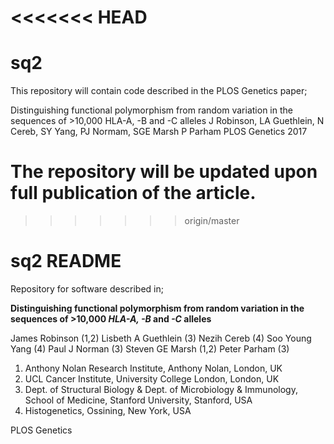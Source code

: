 <<<<<<< HEAD
=======
# sq2

This repository will contain code described in the PLOS Genetics paper;

Distinguishing functional polymorphism from random variation in the sequences of >10,000 HLA-A, -B and -C alleles
J Robinson, LA Guethlein, N Cereb, SY Yang, PJ Normam, SGE Marsh P Parham
PLOS Genetics 2017

The repository will be updated upon full publication of the article. 
=======
>>>>>>> origin/master
# sq2 README

Repository for software described in;

__Distinguishing functional polymorphism from random variation in the sequences of >10,000 _HLA-A, -B_ and _-C_ alleles__

James Robinson (1,2)
Lisbeth A Guethlein (3)
Nezih Cereb (4)
Soo Young Yang (4)
Paul J Norman (3)
Steven GE Marsh (1,2)
Peter Parham (3)

1. Anthony Nolan Research Institute, Anthony Nolan, London, UK
2. UCL Cancer Institute, University College London, London, UK
3. Dept. of Structural Biology & Dept. of Microbiology & Immunology, School of Medicine, Stanford University, Stanford, USA
4. Histogenetics, Ossining, New York, USA

PLOS Genetics
